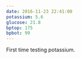 ```yaml
---
date: 2016-11-23 22:41:00
potassium: 5.6
glucose: 21.8
bptop: 175
bpbot: 99
---
```

First time testing potassium.